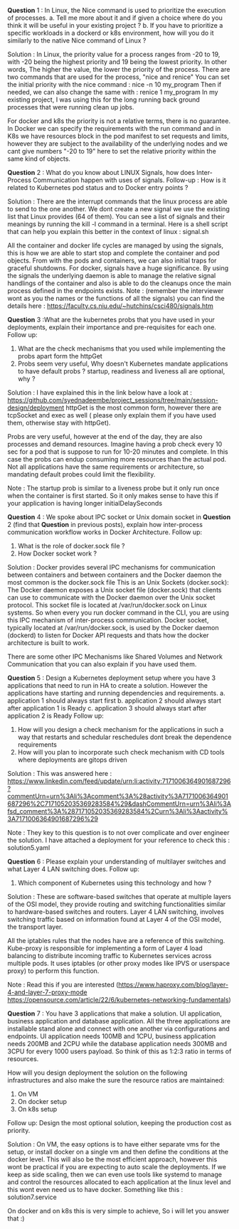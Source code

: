 __Question__ 1 : In Linux, the Nice command is used to prioritize the execution of processes.
a. Tell me more about it and if given a choice where do you think it will be useful in your existing project ?
b. If you have to prioritize a specific workloads in a dockerd or k8s environment, how will you do it similarly to the native Nice command of Linux ?

Solution : In Linux, the priority value for a process ranges from -20 to 19, with -20 being the highest priority and 19 being the lowest priority. In other words, The higher the value, the lower the priority of the process.
There are two commands that are used for the process, "nice and renice"
You can set the initial priority with the nice command : nice -n 10 my_program
Then if needed, we can also change the same with : renice 1 my_program 
In my existing project, I was using this for the long running back ground processes that were running clean up jobs. 

For docker and k8s the priority is not a relative terms, there is no guarantee. In Docker we can specify the requirements with the run command and in K8s we have resources block in the pod manifest to set requests and limits, however they are subject to the availability of the underlying nodes and we cant give numbers "-20 to 19" here to set the relative priority within the same kind of objects.

**Question** 2 : What do you know about LINUX Signals, how does Inter-Process Communication happen with uses of signals.
Follow-up : How is it related to Kubernetes pod status and to Docker entry points ?

Solution : There are the interrupt commands that the linux process are able to send to the one another. We dont create a new signal we use the existing list that Linux provides (64 of them). 
You can see a list of signals and their meanings by running the kill -l command in a terminal.
Here is a shell script that can help you explain this better in the context of linux : signal.sh

All the container and docker life cycles are managed by using the signals, this is how we are able to start stop and complete the container and pod objects. From with the pods and containers, we can also initial traps for graceful shutdowns. 
For docker, signals have a huge significance. By using the signals the underlying daemon is able to manage the relative signal handlings of the container and also is able to do the cleanups once the main process defined in the endpoints exists.
Note : (remember the interviewer wont as you the names or the functions of all the signals) you can find the details here : https://faculty.cs.niu.edu/~hutchins/csci480/signals.htm


**Question** 3 :What are the kubernetes probs that you have used in your deployments, explain their importance and pre-requisites for each one.
Follow up:
1. What are the check mechanisms that you used while implementing the probs apart form the httpGet
2. Probs seem very useful, Why doesn't Kubernetes mandate applications to have default probs ?
startup, readiness and liveness all are optional, why ?

Solution : I have explained this in the link below have a look at : 
https://github.com/syednadeembe/project_sessions/tree/main/session-design/deployment
httpGet is the most common form, however there are tcpSocket and exec as well ( please only explain them if you have used them, otherwise stay with httpGet).

Probs are very useful, however at the end of the day, they are also processes and demand resources. Imagine having a prob check every 10 sec for a pod that is suppose to run for 10-20 minutes and complete. In this case the probs can endup consuming more resources than the actual pod.  Not all applications have the same requirements or architecture, so mandating default probes could limit the flexibility.

Note : The startup prob is similar to a liveness probe but it only run once when the container is first started. So it only makes sense to have this if your application is having longer initialDelaySeconds

**Question** 4 : We spoke about IPC socket or Unix domain socket in **Question** 2 (find that **Question** in previous posts), explain how inter-process communication workflow works in Docker Architecture.
Follow up:
1. What is the role of docker.sock file ?
2. How Docker socket work ?

Solution : Docker provides several IPC mechanisms for communication between containers and between containers and the Docker daemon the most common is the docker.sock file
This is an Unix Sockets (docker.sock): The Docker daemon exposes a Unix socket file (docker.sock) that clients can use to communicate with the Docker daemon over the Unix socket protocol. This socket file is located at /var/run/docker.sock on Linux systems. So when every you run docker command in the CLI, you are using this IPC mechanism of inter-process communication.  Docker socket, typically located at /var/run/docker.sock, is used by the Docker daemon (dockerd) to listen for Docker API requests and thats how the docker architecture is built to work.

There are some other IPC Mechanisms like Shared Volumes and Network Communication that you can also explain if you have used them.

**Question** 5 : Design a Kubernetes deployment setup where you have 3 applications that need to run in HA to create a solution. However the applications have starting and running dependencies and requirements.
a. application 1 should always start first
b. application 2 should always start after application 1 is Ready
c. application 3 should always start after application 2 is Ready
Follow up:
1. How will you design a check mechanism for the applications in such a way that restarts and schedular reschedules dont break the dependence requirements
2. How will you plan to incorporate such check mechanism with CD tools where deployments are gitops driven

Solution : This was answered here : https://www.linkedin.com/feed/update/urn:li:activity:7171006364901687296?commentUrn=urn%3Ali%3Acomment%3A%28activity%3A7171006364901687296%2C7171052035369283584%29&dashCommentUrn=urn%3Ali%3Afsd_comment%3A%287171052035369283584%2Curn%3Ali%3Aactivity%3A7171006364901687296%29

Note : They key to this question is to not over complicate and over engineer the solution. I have attached a deployment for your reference to check this : solution5.yaml

**Question** 6 : Please explain your understanding of multilayer switches and what Layer 4 LAN switching does.
Follow up:
1. Which component of Kubernetes using this technology and how ?

Solution : These are software-based switches that operate at multiple layers of the OSI model, they provide routing and switching functionalities similar to hardware-based switches and routers. Layer 4 LAN switching, involves switching traffic based on information found at Layer 4 of the OSI model, the transport layer. 

All the iptables rules that the nodes have are a reference of this switching.
Kube-proxy is responsible for implementing a form of Layer 4 load balancing to distribute incoming traffic to Kubernetes services across multiple pods. It uses iptables (or other proxy modes like IPVS or userspace proxy) to perform this function. 

Note : Read this if you are interested (https://www.haproxy.com/blog/layer-4-and-layer-7-proxy-mode https://opensource.com/article/22/6/kubernetes-networking-fundamentals)

****Question**** 7 : You have 3 applications that make a solution. UI application, business application and database application. All the three applications are installable stand alone and connect with one another via configurations and endpoints. UI application needs 100MB and 1CPU, business application needs 200MB and 2CPU while the database application needs 300MB and 3CPU for every 1000 users payload. So think of this as 1:2:3 ratio in terms of resources.

How will you design deployment the solution on the following infrastructures and also make the sure the resource ratios are maintained:
1. On VM
2. On docker setup
3. On k8s setup

Follow up:
Design the most optional solution, keeping the production cost as priority.

Solution : On VM, the easy options is to have either separate vms for the setup, or install docker on a single vm and then define the conditions at the docker level. This will also be the most efficient approach, however this wont be practical if you are expecting to auto scale the deployments.
If we keep as side scaling, then we can even use tools like systemd to manage and control the resources allocated to each application at the linux level and this wont even need us to have docker. 
Something like this : solution7.service

On docker and on k8s this is very simple to achieve, So i will let you answer that :)

